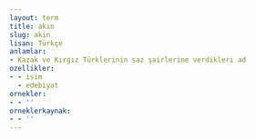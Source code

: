 ```yaml
---
layout: term
title: akın
slug: akin
lisan: Türkçe
anlamlar:
- Kazak ve Kırgız Türklerinin saz şairlerine verdikleri ad
ozellikler:
- - isim
  - edebiyat
ornekler:
- - ''
orneklerkaynak:
- - ''
---
```

